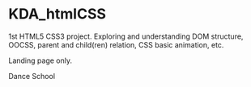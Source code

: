 # KDA_htmlCSS

1st HTML5 CSS3 project. Exploring and understanding DOM structure, OOCSS, parent and child(ren) relation, CSS basic animation, etc.

Landing page only.

Dance School

